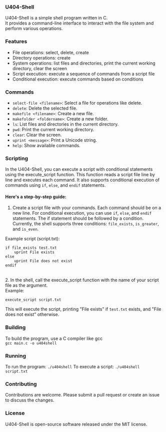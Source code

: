 ### U404-Shell
U404-Shell is a simple shell program written in C. <br>
It provides a command-line interface to interact with the file system and perform various operations.

### Features
* File operations: select, delete, create <br>
* Directory operations: create <br>
* System operations: list files and directories, print the current working directory, clear the screen <br>
* Script execution: execute a sequence of commands from a script file <br>
* Conditional execution: execute commands based on conditions <br>
### Commands
* `select-file <filename>`: Select a file for operations like delete. <br>
* `delete`: Delete the selected file. <br>
* `makefile <filename>`: Create a new file. <br>
* `makefolder <foldername>`: Create a new folder. <br>
* `ls`: List files and directories in the current directory. <br>
* `pwd`: Print the current working directory. <br>
* `clear`: Clear the screen. <br>
* `uprint <message>`: Print a Unicode string. <br>
* `help`: Show available commands. <br>
### Scripting
In the U404-Shell, you can execute a script with conditional statements using the execute_script function. This function reads a script file line by line and executes each command. It also supports conditional execution of commands using `if`, `else`, and `endif` statements.

#### Here's a step-by-step guide:

1. Create a script file with your commands. Each command should be on a new line. For conditional execution, you can use `if`, `else`, and `endif` statements. The if statement should be followed by a condition. Currently, the shell supports three conditions: `file_exists`, `is_greater`, and `is_even`. <br>

Example script (script.txt):
```
if file_exists test.txt
    uprint File exists
else
    uprint File does not exist
endif
```
<br>
2. In the shell, call the execute_script function with the name of your script file as the argument.<br>
Example:

`execute_script script.txt`

This will execute the script, printing "File exists" if `test.txt` exists, and "File does not exist" otherwise.

### Building
To build the program, use a C compiler like gcc <br>
```gcc main.c -o u404shell```
### Running
To run the program: `./u404shell`
To execute a script: `./u404shell script.txt`

### Contributing
Contributions are welcome. Please submit a pull request or create an issue to discuss the changes.

### License
U404-Shell is open-source software released under the MIT license.
